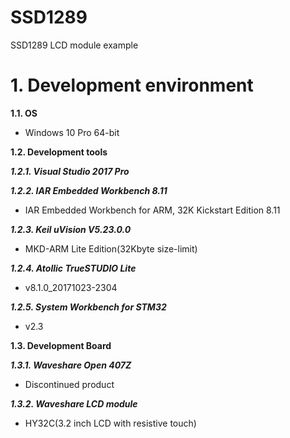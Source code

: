 # SSD1289
SSD1289 LCD module example

# 1. Development environment

**1.1. OS**
- Windows 10 Pro 64-bit

**1.2. Development tools**

***1.2.1. Visual Studio 2017 Pro***

***1.2.2. IAR Embedded Workbench 8.11***
- IAR Embedded Workbench for ARM, 32K Kickstart Edition 8.11

***1.2.3. Keil uVision V5.23.0.0***
- MKD-ARM Lite Edition(32Kbyte size-limit)

***1.2.4. Atollic TrueSTUDIO Lite***
- v8.1.0_20171023-2304

***1.2.5. System Workbench for STM32***
- v2.3

**1.3. Development Board**

***1.3.1. Waveshare Open 407Z***
- Discontinued product

***1.3.2. Waveshare LCD module***
- HY32C(3.2 inch LCD with resistive touch)

